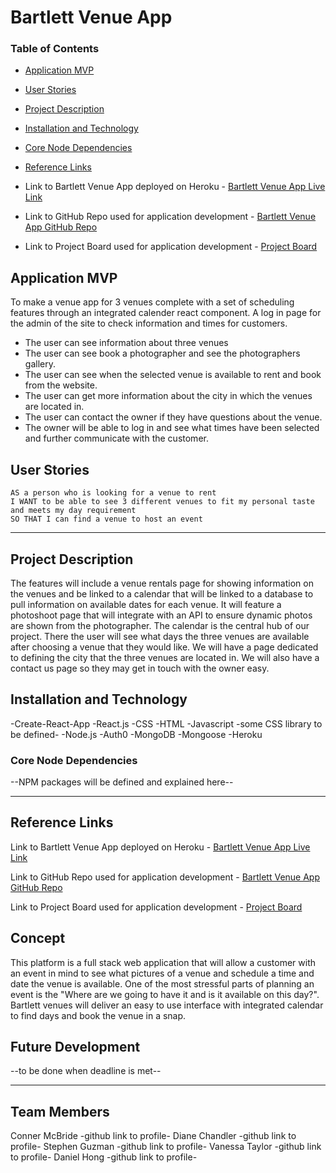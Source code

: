 # Bartlett Venue App

### Table of Contents
- [Application MVP](#application-mvp)
- [User Stories](#user-stories)
- [Project Description](#project-description)
- [Installation and Technology](#installation-and-technology)
- [Core Node Dependencies](#core-node-depencencies)
- [Reference Links](#reference-links)

- Link to Bartlett Venue App deployed on Heroku - [Bartlett Venue App Live Link](https://---.herokuapp.com/)
- Link to GitHub Repo used for application development - [Bartlett Venue App GitHub Repo](https://github.com/BartlettVenue/venueApp)
- Link to Project Board used for application development - [Project Board](https://github.com/BartlettVenue/venueApp/projects/1)

## Application MVP
To make a venue app for 3 venues complete with a set of scheduling features through an integrated calender react component. A log in page for the admin of the site to check information and times for customers.
- The user can see information about three venues
- The user can see book a photographer and see the photographers gallery.
- The user can see when the selected venue is available to rent and book from the website.
- The user can get more information about the city in which the venues are located in.
- The user can contact the owner if they have questions about the venue.
- The owner will be able to log in and see what times have been selected and further communicate with the customer.

## User Stories
```
AS a person who is looking for a venue to rent
I WANT to be able to see 3 different venues to fit my personal taste and meets my day requirement
SO THAT I can find a venue to host an event
```
-------

## Project Description
The features will include a venue rentals page for showing information on the venues and be linked to a calendar that will be linked to a database to pull information on available dates for each venue. It will feature a photoshoot page that will integrate with an API to ensure dynamic photos are shown from the photographer. The calendar is the central hub of our project. There the user will see what days the three venues are available after choosing a venue that they would like. We will have a page dedicated to defining the city that the three venues are located in. We will also have a contact us page so they may get in touch with the owner easy.

## Installation and Technology
-Create-React-App
-React.js
-CSS
-HTML
-Javascript
-some CSS library to be defined-
-Node.js
-Auth0
-MongoDB
-Mongoose
-Heroku

### Core Node Dependencies
--NPM packages will be defined and explained here--

---

## Reference Links
Link to Bartlett Venue App deployed on Heroku - [Bartlett Venue App Live Link](https://---.herokuapp.com/)

Link to GitHub Repo used for application development - [Bartlett Venue App GitHub Repo](https://github.com/BartlettVenue/venueApp)

Link to Project Board used for application development - [Project Board](https://github.com/BartlettVenue/venueApp/projects/1)

## Concept
This platform is a full stack web application that will allow a customer with an event in mind to see what pictures of a venue and schedule a time and date the venue is available. One of the most stressful parts of planning an event is the "Where are we going to have it and is it available on this day?". Bartlett venues will deliver an easy to use interface with integrated calendar to find days and book the venue in a snap.

## Future Development

--to be done when deadline is met--

---

## Team Members

Conner McBride -github link to profile-
Diane Chandler -github link to profile-
Stephen Guzman -github link to profile-
Vanessa Taylor -github link to profile-
Daniel Hong -github link to profile-